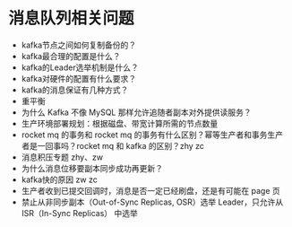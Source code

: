 # 消息队列相关问题
- kafka节点之间如何复制备份的？ 
- kafka最合理的配置是什么？
- kafka的Leader选举机制是什么？
- kafka对硬件的配置有什么要求？
- kafka的消息保证有几种方式？
- 重平衡
- 为什么 Kafka 不像 MySQL 那样允许追随者副本对外提供读服务？
- 生产环境部署规划：根据磁盘、带宽计算所需的节点数量
- rocket mq 的事务和 rocket mq 的事务有什么区别？幂等生产者和事务生产者是一回事吗？rocket mq 和 kafka 的区别？zhy zc
- 消息积压专题   zhy、zw
- 为什么消息位移要副本同步成功再更新？
- kafka快的原因  zw zc
- 生产者收到已提交回调时，消息是否一定已经刷盘，还是有可能在 page 页
- 禁止从非同步副本（Out-of-Sync Replicas, OSR）选举 Leader，只允许从 ISR（In-Sync Replicas） 中选举